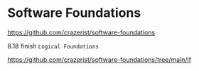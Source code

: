 # Software Foundations

https://github.com/crazerist/software-foundations



8.18 finish `Logical Foundations`

https://github.com/crazerist/software-foundations/tree/main/lf